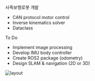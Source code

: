 사족보행로봇 개발

- CAN protocol motor control
- Inverse kinematics solver
- Dataclass

To Do

- Implement image processing
- Develop IMU body controller
- Create ROS2 package (odometry)
- Design SLAM & navigation (2D or 3D)

![layout](https://github.com/user-attachments/assets/6db597cb-8795-4d57-9b6d-e512166500c5)
